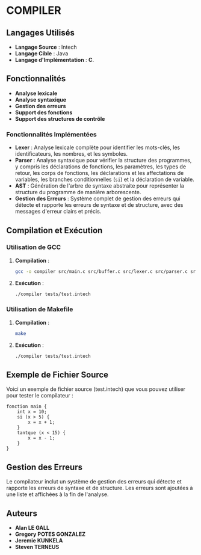 # COMPILER

## Langages Utilisés

- **Langage Source** : Intech
- **Langage Cible** : Java
- **Langage d'Implémentation** : **C**.
  
## Fonctionnalités

- **Analyse lexicale**
- **Analyse syntaxique**
- **Gestion des erreurs**
- **Support des fonctions**
- **Support des structures de contrôle**

### Fonctionnalités Implémentées

- **Lexer** : Analyse lexicale complète pour identifier les mots-clés, les identificateurs, les nombres, et les symboles.
- **Parser** : Analyse syntaxique pour vérifier la structure des programmes, y compris les déclarations de fonctions, les paramètres, les types de retour, les corps de fonctions, les déclarations et les affectations de variables, les branches conditionnelles (`si`) et la déclaration de variable.
- **AST** : Génération de l'arbre de syntaxe abstraite pour représenter la structure du programme de manière arborescente.
- **Gestion des Erreurs** : Système complet de gestion des erreurs qui détecte et rapporte les erreurs de syntaxe et de structure, avec des messages d'erreur clairs et précis.

## Compilation et Exécution

### Utilisation de GCC

1. **Compilation** :
   ```sh
   gcc -o compiler src/main.c src/buffer.c src/lexer.c src/parser.c src/ast.c src/symbol.c src/errors.c -Iinclude

2. **Exécution** :
   ```sh
   ./compiler tests/test.intech

### Utilisation de Makefile

1. **Compilation** :
   ```sh
   make

2. **Exécution** :
   ```sh
   ./compiler tests/test.intech

## Exemple de Fichier Source

Voici un exemple de fichier source (test.intech) que vous pouvez utiliser pour tester le compilateur :

   ```plaintext
   fonction main {
       int x = 10;
       si (x > 5) {
           x = x + 1;
       }
       tantque (x < 15) {
           x = x - 1;
       }
   }
   ```


## Gestion des Erreurs

Le compilateur inclut un système de gestion des erreurs qui détecte et rapporte les erreurs de syntaxe et de structure. Les erreurs sont ajoutées à une liste et affichées à la fin de l'analyse.


## Auteurs

- **Alan LE GALL**
- **Gregory POTES GONZALEZ**
- **Jeremie KUNKELA**
- **Steven TERNEUS**





